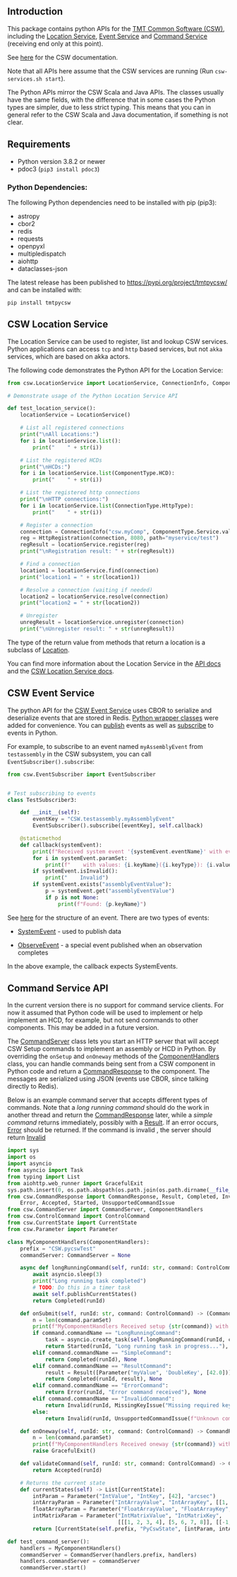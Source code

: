 ## Introduction

This package contains python APIs for the [TMT Common Software (CSW)](https://github.com/tmtsoftware/csw),
including the
[Location Service](https://tmtsoftware.github.io/csw/services/location.html),
[Event Service](https://tmtsoftware.github.io/csw/services/event.html) and
[Command Service](https://tmtsoftware.github.io/csw/commons/command.html) (receiving end only at this point).

See [here](https://tmtsoftware.github.io/csw/index.html) for the CSW documentation.

Note that all APIs here assume that the CSW services are running (Run `csw-services.sh start`).

The Python APIs mirror the CSW Scala and Java APIs. The classes usually have the same fields,
with the difference that in some cases the Python types are simpler, due to less strict typing.
This means that you can in general refer to the CSW Scala and Java documentation, if something is
not clear.

## Requirements

* Python version 3.8.2 or newer
* pdoc3 (`pip3 install pdoc3`)

### Python Dependencies:

The following Python dependencies need to be installed with pip (pip3):

* astropy
* cbor2
* redis
* requests
* openpyxl
* multipledispatch
* aiohttp
* dataclasses-json


The latest release has been published to https://pypi.org/project/tmtpycsw/ and can be installed with:

    pip install tmtpycsw


## CSW Location Service

The Location Service can be used to register, list and lookup CSW services.
Python applications can access `tcp` and `http` based services, but not `akka` services,
which are based on akka actors.

The following code demonstrates the Python API for the Location Service:

```python
from csw.LocationService import LocationService, ConnectionInfo, ComponentType, ConnectionType, HttpRegistration

# Demonstrate usage of the Python Location Service API

def test_location_service():
    locationService = LocationService()

    # List all registered connections
    print("\nAll Locations:")
    for i in locationService.list():
        print("    " + str(i))

    # List the registered HCDs
    print("\nHCDs:")
    for i in locationService.list(ComponentType.HCD):
        print("    " + str(i))

    # List the registered http connections
    print("\nHTTP connections:")
    for i in locationService.list(ConnectionType.HttpType):
        print("    " + str(i))

    # Register a connection
    connection = ConnectionInfo("csw.myComp", ComponentType.Service.value, ConnectionType.HttpType.value)
    reg = HttpRegistration(connection, 8080, path="myservice/test")
    regResult = locationService.register(reg)
    print("\nRegistration result: " + str(regResult))

    # Find a connection
    location1 = locationService.find(connection)
    print("location1 = " + str(location1))

    # Resolve a connection (waiting if needed)
    location2 = locationService.resolve(connection)
    print("location2 = " + str(location2))

    # Unregister
    unregResult = locationService.unregister(connection)
    print("\nUnregister result: " + str(unregResult))
```

The type of the return value from methods that return a location is a subclass of
[Location](LocationService.html#csw.LocationService.Location).

You can find more information about the Location Service in the 
 [API docs](LocationService.html#csw.LocationService.LocationService) 
and the [CSW Location Service docs](https://tmtsoftware.github.io/csw/services/location.html).

## CSW Event Service

The python API for the [CSW Event Service](https://tmtsoftware.github.io/csw/services/event.html) 
uses CBOR to serialize and deserialize events that are stored in Redis.
[Python wrapper classes](Event.html) were added for convenience.
You can [publish](EventPublisher.html) events as well as [subscribe](EventSubscriber.html) to events in Python. 

For example, to subscribe to an event named `myAssemblyEvent` from `testassembly` in the CSW subsystem,
you can call `EventSubscriber().subscribe`:

```python
from csw.EventSubscriber import EventSubscriber


# Test subscribing to events
class TestSubscriber3:

    def __init__(self):
        eventKey = "CSW.testassembly.myAssemblyEvent"
        EventSubscriber().subscribe([eventKey], self.callback)

    @staticmethod
    def callback(systemEvent):
        print(f"Received system event '{systemEvent.eventName}' with event time: '{systemEvent.eventTime}'")
        for i in systemEvent.paramSet:
            print(f"    with values: {i.keyName}({i.keyType}): {i.values}")
        if systemEvent.isInvalid():
            print("    Invalid")
        if systemEvent.exists("assemblyEventValue"):
            p = systemEvent.get("assemblyEventValue")
            if p is not None:
                print(f"Found: {p.keyName}")
```

See [here](Event.html) for the structure of an event. There are two types of events:

* [SystemEvent](csw.Event.SystemEvent) - used to publish data

* [ObserveEvent](csw.Event.ObserveEvent) - a special event published when an observation completes

In the above example, the callback expects SystemEvents. 

## Command Service API

In the current version there is no support for command service clients. 
For now it assumed that Python code will be used to implement or help implement an HCD, for example, 
but not send commands to other components. This may be added in a future version.

The [CommandServer](CommandServer.html) class lets you start an HTTP server that will accept 
CSW Setup commands to implement an assembly or HCD in Python.
By overriding the `onSetup` and `onOneway` methods of the [ComponentHandlers](ComponentHandlers.html) 
class, you can handle commands being sent from a CSW component in Python code
and return a [CommandResponse](CommandResponse.html) to the component. 
The messages are serialized using JSON (events use CBOR, since talking directly to Redis).

Below is an example command server that accepts different types of commands.
Note that a *long running command* should do the work in another thread and
return the [CommandResponse](CommandResponse.html) later, while a *simple command* 
returns immediately, possibly with a [Result](CommandResponse.html#csw.CommandResponse.Result).
If an error occurs, [Error](CommandResponse.html#csw.CommandResponse.Error) should be returned.
If the command is invalid , the server should return [Invalid](CommandResponse.html#csw.CommandResponse.Invalid)

```python
import sys
import os
import asyncio
from asyncio import Task
from typing import List
from aiohttp.web_runner import GracefulExit
sys.path.insert(0, os.path.abspath(os.path.join(os.path.dirname(__file__), '..')))
from csw.CommandResponse import CommandResponse, Result, Completed, Invalid, MissingKeyIssue, \
    Error, Accepted, Started, UnsupportedCommandIssue
from csw.CommandServer import CommandServer, ComponentHandlers
from csw.ControlCommand import ControlCommand
from csw.CurrentState import CurrentState
from csw.Parameter import Parameter

class MyComponentHandlers(ComponentHandlers):
    prefix = "CSW.pycswTest"
    commandServer: CommandServer = None

    async def longRunningCommand(self, runId: str, command: ControlCommand) -> CommandResponse:
        await asyncio.sleep(3)
        print("Long running task completed")
        # TODO: Do this in a timer task
        await self.publishCurrentStates()
        return Completed(runId)

    def onSubmit(self, runId: str, command: ControlCommand) -> (CommandResponse, Task):
        n = len(command.paramSet)
        print(f"MyComponentHandlers Received setup {str(command)} with {n} params")
        if command.commandName == "LongRunningCommand":
            task = asyncio.create_task(self.longRunningCommand(runId, command))
            return Started(runId, "Long running task in progress..."), task
        elif command.commandName == "SimpleCommand":
            return Completed(runId), None
        elif command.commandName == "ResultCommand":
            result = Result([Parameter("myValue", 'DoubleKey', [42.0])])
            return Completed(runId, result), None
        elif command.commandName == "ErrorCommand":
            return Error(runId, "Error command received"), None
        elif command.commandName == "InvalidCommand":
            return Invalid(runId, MissingKeyIssue("Missing required key XXX")), None
        else:
            return Invalid(runId, UnsupportedCommandIssue(f"Unknown command: {command.commandName}")), None

    def onOneway(self, runId: str, command: ControlCommand) -> CommandResponse:
        n = len(command.paramSet)
        print(f"MyComponentHandlers Received oneway {str(command)} with {n} params.\nTEST PASSED.")
        raise GracefulExit()

    def validateCommand(self, runId: str, command: ControlCommand) -> CommandResponse:
        return Accepted(runId)

    # Returns the current state
    def currentStates(self) -> List[CurrentState]:
        intParam = Parameter("IntValue", "IntKey", [42], "arcsec")
        intArrayParam = Parameter("IntArrayValue", "IntArrayKey", [[1, 2, 3, 4], [5, 6, 7, 8]])
        floatArrayParam = Parameter("FloatArrayValue", "FloatArrayKey", [[1.2, 2.3, 3.4], [5.6, 7.8, 9.1]], "marcsec")
        intMatrixParam = Parameter("IntMatrixValue", "IntMatrixKey",
                                   [[[1, 2, 3, 4], [5, 6, 7, 8]], [[-1, -2, -3, -4], [-5, -6, -7, -8]]], "meter")
        return [CurrentState(self.prefix, "PyCswState", [intParam, intArrayParam, floatArrayParam, intMatrixParam])]

def test_command_server():
    handlers = MyComponentHandlers()
    commandServer = CommandServer(handlers.prefix, handlers)
    handlers.commandServer = commandServer
    commandServer.start()
```


